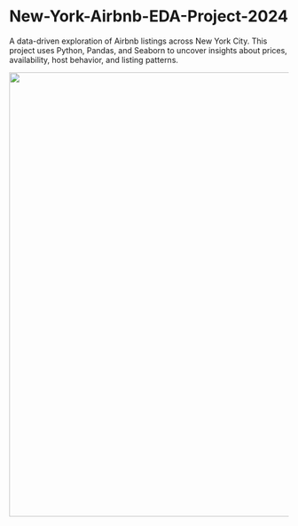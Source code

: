 # New-York-Airbnb-EDA-Project-2024
A data-driven exploration of Airbnb listings across New York City. This project uses Python, Pandas, and Seaborn to uncover insights about prices, availability, host behavior, and listing patterns.

<img src="https://github.com/user-attachments/assets/b006c435-637f-4ab0-8dcd-df8e228f4bf8" width="800">

